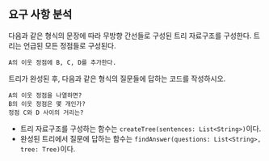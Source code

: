 ## 요구 사항 분석
다음과 같은 형식의 문장에 따라 무방향 간선들로 구성된 트리 자료구조를 구성한다. 트리는 언급된 모든 정점들로 구성된다.
```
A의 이웃 정점에 B, C, D를 추가한다.
```

트리가 완성된 후, 다음과 같은 형식의 질문들에 답하는 코드를 작성하시오.
```
A의 이웃 정점을 나열하면?
B의 이웃 정점은 몇 개인가?
정점 C와 D 사이의 거리는?
```

* 트리 자료구조를 구성하는 함수는 ```createTree(sentences: List<String>)```이다.
* 완성된 트리에서 질문에 답하는 함수는 ```findAnswer(questions: List<String>, tree: Tree)```이다.

